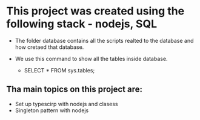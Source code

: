 
# This project was created using the following stack - nodejs, SQL

- The folder database contains all the scripts realted to the  database and how cretaed that database.

- We use this command to show all the tables inside database.
   - SELECT * FROM sys.tables;

## Tha main topics on this project are:
   - Set up typescirp with nodejs and clasess
   - Singleton pattern with nodejs